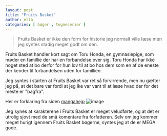 ```yaml
---
layout: post
title: "Fruits Basket"
author: ella
categories: [ bøger , tegneserier ]
---
```


> Fruits Basket er ikke den form for historie jeg normalt ville læse men jeg syntes stadig meget godt om den.

Fruits Basket handler kort sagt om Toru Honda, en gymnasiepige, som møder en famillie der har en forbandelse over sig. Toru Honda har ikke noget sted at bo derfor for hun lov til at bo hos dem som en af de eneste der kender til forbandelsen uden for famillien.

Jeg syntes i starten at Fruits Basket var ret så forvirrende, men nu gætter jeg på, at det bare var fordi at jeg ike var vant til at læse hvad der for det meste er "bagfra".

Her er forklaring fra siden [mangahejp](https://mangahejp.weebly.com/manga-how-to-read.html)
![image](https://mangahejp.weebly.com/uploads/5/0/8/9/50893561/4836754_orig.jpg)

Jeg synes at karakterene i Fruits Basket er meget veludførte, og at det er utrolig sjovt med de små komentare fra forfatteren. Selv om jeg kommer meget hurigt igennem Fruits Basket bøgerne, syntes jeg at de er MEGA gode.